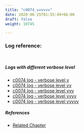```yaml
---
title: "c0074_vvvvvv"
date: 2020-06-25T01:55:49+66:00
draft: false
weight: 10745

---
```


### Log reference: <no value>

```
    
```

##### Logs with different verbose level
* [c0074 log - verbose level v](../../logs/c0074_v)
* [c0074 log - verbose level vv](../../logs/c0074_vv)
* [c0074 log - verbose level vvv](../../logs/c0074_vvv)
* [c0074 log - verbose level vvvv](../../logs/c0074_vvvv)
* [c0074 log - verbose level vvvvv](../../logs/c0074_vvvvv)

##### References
* [Related Chapter](../../query-object/c0074)
